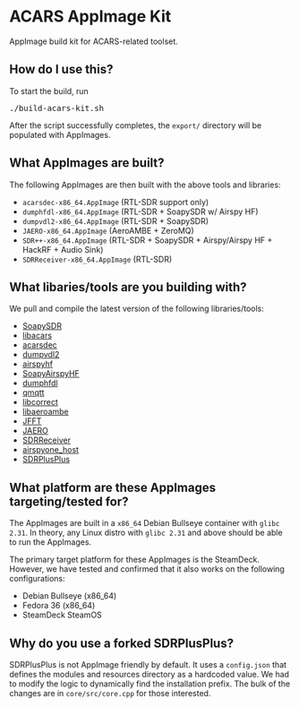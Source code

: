 # ACARS AppImage Kit
AppImage build kit for ACARS-related toolset.

## How do I use this?
To start the build, run
<pre>
./build-acars-kit.sh
</pre>
After the script successfully completes, the `export/` directory will be populated with AppImages.

## What AppImages are built?
The following AppImages are then built with the above tools and libraries:
 * `acarsdec-x86_64.AppImage` (RTL-SDR support only) 
 * `dumphfdl-x86_64.AppImage` (RTL-SDR + SoapySDR w/ Airspy HF)
 * `dumpvdl2-x86_64.AppImage` (RTL-SDR + SoapySDR)
 * `JAERO-x86_64.AppImage` (AeroAMBE + ZeroMQ)
 * `SDR++-x86_64.AppImage` (RTL-SDR + SoapySDR + Airspy/Airspy HF + HackRF + Audio Sink)
 * `SDRReceiver-x86_64.AppImage` (RTL-SDR)

## What libaries/tools are you building with?
We pull and compile the latest version of the following libraries/tools:
 * [SoapySDR](https://github.com/pothosware/SoapySDR)
 * [libacars](https://github.com/szpajder/libacars.git)
 * [acarsdec](https://github.com/TLeconte/acarsdec.git)
 * [dumpvdl2](https://github.com/szpajder/dumpvdl2.git)
 * [airspyhf](https://github.com/airspy/airspyhf.git)
 * [SoapyAirspyHF](https://github.com/pothosware/SoapyAirspyHF.git)
 * [dumphfdl](https://github.com/szpajder/dumphfdl.git)
 * [qmqtt](https://github.com/emqx/qmqtt.git)
 * [libcorrect](https://github.com/quiet/libcorrect)
 * [libaeroambe](https://github.com/jontio/libaeroambe)
 * [JFFT](https://github.com/jontio/JFFT)
 * [JAERO](https://github.com/jontio/JAERO)
 * [SDRReceiver](https://github.com/jeroenbeijer/SDRReceiver)
 * [airspyone_host](https://github.com/airspy/airspyone_host.git)
 * [SDRPlusPlus](https://github.com/andermatt64/SDRPlusPlus)
  
## What platform are these AppImages targeting/tested for?
The AppImages are built in a `x86_64` Debian Bullseye container with `glibc 2.31`. In theory, any Linux distro with `glibc 2.31` and above should be able to run the AppImages. 

The primary target platform for these AppImages is the SteamDeck. However, we have tested and confirmed that it also works on the following configurations:
 * Debian Bullseye (x86_64)
 * Fedora 36 (x86_64)
 * SteamDeck SteamOS

## Why do you use a forked SDRPlusPlus?
SDRPlusPlus is not AppImage friendly by default. It uses a `config.json` that defines the modules and resources directory as a hardcoded value. We had to modify the logic to dynamically find the installation prefix. The bulk of the changes are in `core/src/core.cpp` for those interested.

